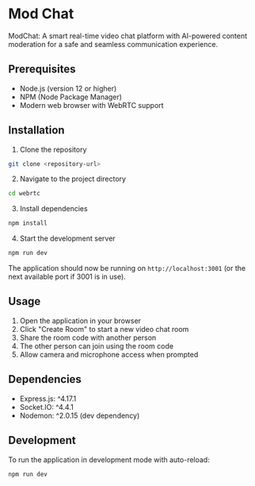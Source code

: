 # Mod Chat

ModChat: A smart real-time video chat platform with AI-powered content moderation for a safe and seamless communication experience.

## Prerequisites

- Node.js (version 12 or higher)
- NPM (Node Package Manager)
- Modern web browser with WebRTC support

## Installation

1. Clone the repository
```bash
git clone <repository-url>
```

2. Navigate to the project directory
```bash
cd webrtc
```

3. Install dependencies
```bash
npm install
```

4. Start the development server
```bash
npm run dev
```

The application should now be running on `http://localhost:3001` (or the next available port if 3001 is in use).

## Usage

1. Open the application in your browser
2. Click "Create Room" to start a new video chat room
3. Share the room code with another person
4. The other person can join using the room code
5. Allow camera and microphone access when prompted

## Dependencies

- Express.js: ^4.17.1
- Socket.IO: ^4.4.1
- Nodemon: ^2.0.15 (dev dependency)

## Development

To run the application in development mode with auto-reload:
```bash
npm run dev
```
